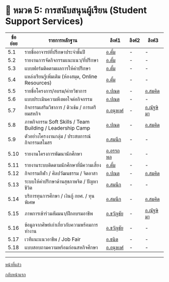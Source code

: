 # 📘 หมวด 5: การสนับสนุนผู้เรียน (Student Support Services)

| ข้อย่อย | รายการหลักฐาน                                                | ลิงค์1              | ลิงค์2           | ลิงค์3           |
|---------|----------------------------------------------------------------|----------------------|------------------|------------------|
| 5.1     | รายชื่ออาจารย์ที่ปรึกษาประจำชั้นปี                           | [อ.ตั้ม](https://drive.google.com/file/d/1olqFGY9KS5hJz0un_9PPvXixVNKALU_R/view?usp=drive_link) | -                | -                |
| 5.2     | รายงานการจัดกิจกรรมแนะแนว/ที่ปรึกษา                         | [อ.ตั้ม](https://github.com/CPE-RMUTL/.github/blob/main/profile/evidence/5-student-support/Advising-Activities-Report.md) | -                | -                |
| 5.3     | แบบฟอร์มติดตามผลการให้คำปรึกษา                               | [อ.ตั้ม](https://github.com/CPE-RMUTL/.github/blob/main/profile/evidence/Advising-FollowUp-Form.md) | -                | -                |
| 5.4     | แหล่งเรียนรู้เพิ่มเติม (ห้องสมุด, Online Resources)         | [อ.ตั้ม](https://library.rmutl.ac.th/) | -                | -                |
| 5.5     | รายชื่อโครงการ/อบรม/ค่ายวิชาการ                             | [อ.ปณต](https://drive.google.com/drive/folders/1OmyYUVZ2w2R0TsBiN-fGCRXboT_BrTyY?usp=drive_link) | -                | [อ.สมคิด](https://livermutlac.sharepoint.com/:f:/s/teams-CPETCRMUTLTak-/EiIv98nU20VFuBjQcw7Y37IBNhki0TFYpX0p9MQqWBfExw?e=FqLVeu) |
| 5.6     | แบบประเมินความพึงพอใจต่อกิจกรรม                             | [อ.ปณต](https://drive.google.com/drive/folders/1OmyYUVZ2w2R0TsBiN-fGCRXboT_BrTyY?usp=drive_link) | -                | -                |
| 5.7     | กิจกรรมเสริมวิชาการ / ติวเข้ม / การเตรียมสหกิจ             | [อ.อนุพงศ์](https://docs.google.com/document/d/1UOSj-FL_zzxLfIT7yhqAeo9cl-nNckFlpF14XgEkdzw/edit?usp=sharing) | -                | [อ.ณัฐษิมา](https://livermutlac.sharepoint.com/:f:/s/teams-CPETCRMUTLTak-/EiIv98nU20VFuBjQcw7Y37IBNhki0TFYpX0p9MQqWBfExw?e=jDqPF9) |
| 5.8     | ภาพกิจกรรม Soft Skills / Team Building / Leadership Camp     | [อ.ปณต](https://drive.google.com/drive/folders/1OmyYUVZ2w2R0TsBiN-fGCRXboT_BrTyY?usp=drive_link) | -                | [อ.สมคิด](https://livermutlac.sharepoint.com/:f:/s/teams-CPETCRMUTLTak-/Ejk0Dxd38sBOhpYgFNb7Q9sBTJvXlHBMg7XEnAY3QjhnCA?e=mUJ3Xe) |
| 5.9     | ตัวอย่างโครงงานกลุ่ม / ประสบการณ์กิจกรรมสโมสร             | [อ.สมนึก](https://dsd.rmutl.ac.th/news/19215-โครงการสัมนาเชิงปฏิบัติการองค์การนักศึกษา-สภานักศึ) | -                | -                |
| 5.10    | รายงานโครงการพัฒนานักศึกษา                                   | [อ.อรรถพล](https://docs.google.com/document/d/1S5s7SzlU6X_zO-9GhcdOmM-764wXwpl1/edit?usp=drive_link&ouid=105411940678888241423&rtpof=true&sd=true) | -                | -                |
| 5.11    | รายงานระบบติดตามนักศึกษาที่มีความเสี่ยง                     | [อ.ตั้ม](https://github.com/CPE-RMUTL/.github/blob/main/profile/evidence/5-student-support/Student-Risk-Monitoring.md) | -                | -                |
| 5.12    | กิจกรรมกีฬา / ศิลปวัฒนธรรม / จิตอาสา                       | [อ.ปณต](https://drive.google.com/drive/folders/1OmyYUVZ2w2R0TsBiN-fGCRXboT_BrTyY?usp=drive_link) | -                | [อ.สมคิด](https://livermutlac.sharepoint.com/:f:/s/teams-CPETCRMUTLTak-/En4YwS9jO0tHnhFr7iJHxZ0BnnUUYLZEKrSwdnqOUcMWsw?e=JtEuGP) |
| 5.13    | ระบบให้คำปรึกษาด้านสุขภาพจิต / ปัญหาชีวิต                 | [อ.สมนึก](https://www.facebook.com/RmutlStudentCare/) | -                | -                |
| 5.14    | บริการทุนการศึกษา / เงินกู้ กยศ. / ทุนพิเศษ                 | [อ.สมนึก](https://www.rmutl.ac.th/news/24089-มทรล้านนา-มอบทุนการศึกษา-นักศึกษาเรียนดีประจำภาคก) | -                | [อ.สมคิด](https://livermutlac.sharepoint.com/:f:/s/teams-CPETCRMUTLTak-/En4YwS9jO0tHnhFr7iJHxZ0BnnUUYLZEKrSwdnqOUcMWsw?e=wp87QV) |
| 5.15    | ภาพการเข้าร่วมสัมมนา/ฝึกอบรมอาชีพ                         | [อ.ขวัญชัย](https://drive.google.com/drive/folders/1gYEeOfS_PTRanMu5RikNI9KYT8wC2lyc?usp=sharing) | -                | [อ.ณัฐษิมา](https://livermutlac.sharepoint.com/:f:/s/teams-CPETCRMUTLTak-/EiZnUraNvRdAgAQ4M7J4VBwB5R0sfjDjB02sAgGL_3PFGw?e=UvgOP6) |
| 5.16    | ข้อมูลจากศิษย์เก่าเกี่ยวกับความพร้อมการทำงาน             | [อ.ขวัญชัย](https://drive.google.com/drive/folders/1HDC2APpuor0BXyqSEsTYPlM4k2FlknbI?usp=sharing) | -                | -                |
| 5.17    | เวทีแนะแนวอาชีพ / Job Fair                                  | [อ.ธนิต](#)             | -                | -                |
| 5.18    | แบบสอบถามความพร้อมก่อนสหกิจศึกษา                          | [อ.อนุพงศ์](https://docs.google.com/document/d/1UOSj-FL_zzxLfIT7yhqAeo9cl-nNckFlpF14XgEkdzw/edit?usp=sharing) | -                | -                |



---
[หน้าที่แล้ว](https://github.com/CPE-RMUTL/.github/blob/main/profile/evidence/README.md)

[กลับหน้าแรก](https://github.com/CPE-RMUTL/.github/blob/main/profile/README.md)

